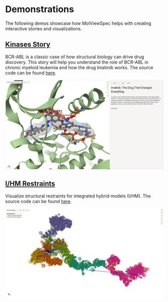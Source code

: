 # Demonstrations

The following demos showcase how MolViewSpec helps with creating interactive stories and visualizations.

## [Kinases Story](https://molstar.org/demos/mvs-kinase-story/)

BCR-ABL is a classic case of how structural biology can drive drug discovery. This story will help you 
understand the role of BCR-ABL in chronic myeloid leukemia and how the drug Imatinib works. The source code can be found
[here](https://github.com/molstar/molstar/tree/master/src/examples).

[![Kinases Story](./files/kinases.png 'Kinases Story')](https://molstar.org/demos/mvs-kinase-story/)

## [I/HM Restraints](https://molstar.org/demos/ihm-restraints/)

Visualize structural restraints for integrated hybrid models (I/HM). The source code can be found 
[here](https://github.com/molstar/molstar/tree/master/src/examples).

[![I/HM Restraints](./files/ihm-restraints.png 'I/HM Restraints')](https://molstar.org/demos/ihm-restraints/)